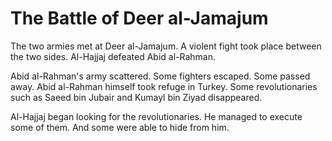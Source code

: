 The Battle of Deer al-Jamajum
=============================

The two armies met at Deer al-Jamajum. A violent fight took place
between the two sides. Al-Hajjaj defeated Abid al-Rahman.

Abid al-Rahman's army scattered. Some fighters escaped. Some passed
away. Abid al-Rahman himself took refuge in Turkey. Some revolutionaries
such as Saeed bin Jubair and Kumayl bin Ziyad disappeared.

Al-Hajjaj began looking for the revolutionaries. He managed to execute
some of them. And some were able to hide from him.


